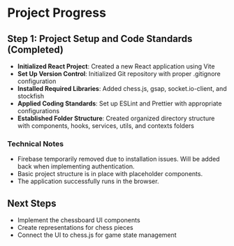 # Project Progress

## Step 1: Project Setup and Code Standards (Completed)

- **Initialized React Project**: Created a new React application using Vite
- **Set Up Version Control**: Initialized Git repository with proper .gitignore configuration
- **Installed Required Libraries**: Added chess.js, gsap, socket.io-client, and stockfish
- **Applied Coding Standards**: Set up ESLint and Prettier with appropriate configurations
- **Established Folder Structure**: Created organized directory structure with components, hooks, services, utils, and contexts folders

### Technical Notes

- Firebase temporarily removed due to installation issues. Will be added back when implementing authentication.
- Basic project structure is in place with placeholder components.
- The application successfully runs in the browser.

## Next Steps

- Implement the chessboard UI components
- Create representations for chess pieces
- Connect the UI to chess.js for game state management
